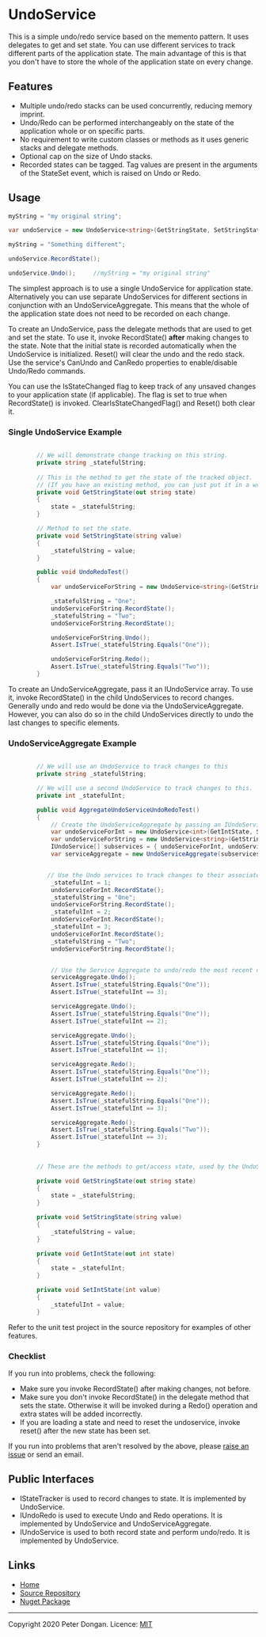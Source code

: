 # UndoService
This is a simple undo/redo service based on the memento pattern. It uses delegates to get and set state. You can use different services to track different parts of the application state. The main advantage of this is that you don't have to store the whole of the application state on every change.


## Features
* Multiple undo/redo stacks can be used concurrently, reducing memory imprint.
* Undo/Redo can be performed interchangeably on the state of the application whole or on specific parts.
* No requirement to write custom classes or methods as it uses generic stacks and delegate methods.
* Optional cap on the size of Undo stacks.
* Recorded states can be tagged. Tag values are present in the arguments of the StateSet event, which is raised on Undo or Redo.


## Usage

```csharp
myString = "my original string";

var undoService = new UndoService<string>(GetStringState, SetStringState, null);

myString = "Something different";

undoService.RecordState();

undoService.Undo();     //myString = "my original string"
```

The simplest approach is to use a single UndoService for application state. Alternatively you can use separate UndoServices for different sections in conjunction with an UndoServiceAggregate. This means that the whole of the application state does not need to be recorded on each change.

To create an UndoService, pass the delegate methods that are used to get and set the state. To use it, invoke RecordState() **after** making changes to the state. Note that the initial state is recorded automatically when the UndoService is initialized. Reset() will clear the undo and the redo stack. Use the service's CanUndo and CanRedo properties to enable/disable Undo/Redo commands.

You can use the IsStateChanged flag to keep track of any unsaved changes to your application state (if applicable). The flag is set to true when RecordState() is invoked. ClearIsStateChangedFlag() and Reset() both clear it. 

### Single UndoService Example

```csharp

        // We will demonstrate change tracking on this string. 
        private string _statefulString;     
        
        // This is the method to get the state of the tracked object.
        // (If you have an existing method, you can just put it in a wrapper to match the delegate signature.)
        private void GetStringState(out string state)
        {
            state = _statefulString;
        }

        // Method to set the state.
        private void SetStringState(string value)
        {
            _statefulString = value;
        }

        public void UndoRedoTest()
        {
            var undoServiceForString = new UndoService<string>(GetStringState, SetStringState, null);

            _statefulString = "One";
            undoServiceForString.RecordState();
            _statefulString = "Two";
            undoServiceForString.RecordState();

            undoServiceForString.Undo();
            Assert.IsTrue(_statefulString.Equals("One"));

            undoServiceForString.Redo();
            Assert.IsTrue(_statefulString.Equals("Two"));
        }
```

To create an UndoServiceAggregate, pass it an IUndoService array. To use it, invoke RecordState() in the child UndoServices to record changes. Generally undo and redo would be done via the UndoServiceAggregate. However, you can also do so in the child UndoServices directly to undo the last changes to specific elements.

### UndoServiceAggregate Example

```csharp

        // We will use an UndoService to track changes to this
        private string _statefulString;     

        // We will use a second UndoService to track changes to this.
        private int _statefulInt;

        public void AggregateUndoServiceUndoRedoTest()
        {
            // Create the UndoServiceAggregate by passing an IUndoService array
            var undoServiceForInt = new UndoService<int>(GetIntState, SetIntState, null);
            var undoServiceForString = new UndoService<string>(GetStringState, SetStringState, null);
            IUndoService[] subservices = { undoServiceForInt, undoServiceForString };
            var serviceAggregate = new UndoServiceAggregate(subservices);


           // Use the Undo services to track changes to their associated objects.
            _statefulInt = 1;
            undoServiceForInt.RecordState();
            _statefulString = "One";
            undoServiceForString.RecordState();
            _statefulInt = 2;
            undoServiceForInt.RecordState();
            _statefulInt = 3;
            undoServiceForInt.RecordState();
            _statefulString = "Two";
            undoServiceForString.RecordState();


            // Use the Service Aggregate to undo/redo the most recent changes.
            serviceAggregate.Undo();
            Assert.IsTrue(_statefulString.Equals("One"));
            Assert.IsTrue(_statefulInt == 3);

            serviceAggregate.Undo();
            Assert.IsTrue(_statefulString.Equals("One"));
            Assert.IsTrue(_statefulInt == 2);

            serviceAggregate.Undo();
            Assert.IsTrue(_statefulString.Equals("One"));
            Assert.IsTrue(_statefulInt == 1);

            serviceAggregate.Redo();
            Assert.IsTrue(_statefulString.Equals("One"));
            Assert.IsTrue(_statefulInt == 2);

            serviceAggregate.Redo();
            Assert.IsTrue(_statefulString.Equals("One"));
            Assert.IsTrue(_statefulInt == 3);

            serviceAggregate.Redo();
            Assert.IsTrue(_statefulString.Equals("Two"));
            Assert.IsTrue(_statefulInt == 3);
        }
        
        
        // These are the methods to get/access state, used by the UndoServices above.

        private void GetStringState(out string state)
        {
            state = _statefulString;
        }

        private void SetStringState(string value)
        {
            _statefulString = value;
        }

        private void GetIntState(out int state)
        {
            state = _statefulInt;
        }

        private void SetIntState(int value)
        {
            _statefulInt = value;
        }
```

Refer to the unit test project in the source repository for examples of other features.

### Checklist
If you run into problems, check the following:

* Make sure you invoke RecordState() after making changes, not before.
* Make sure you don't invoke RecordState() in the delegate method that sets the state. Otherwise it will be invoked during a Redo() operation and extra states will be added incorrectly.
* If you are loading a state and need to reset the undoservice, invoke reset() after the new state has been set.

If you run into problems that aren't resolved by the above, please [raise an issue](https://github.com/peterdongan/UndoService/issues/new/choose) or send an email.

## Public Interfaces
* IStateTracker is used to record changes to state. It is implemented by UndoService.
* IUndoRedo is used to execute Undo and Redo operations. It is implemented by UndoService and UndoServiceAggregate.
* IUndoService is used to both record state and perform undo/redo. It is implemented by UndoService.


## Links
* [Home](https://peterdongan.github.io/UndoService/)
* [Source Repository](https://github.com/peterdongan/UndoService)
* [Nuget Package](https://www.nuget.org/packages/UndoService)

***
Copyright 2020 Peter Dongan. Licence: [MIT](https://licenses.nuget.org/MIT)
